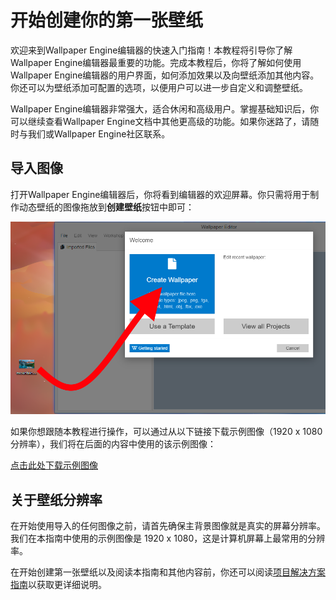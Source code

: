 # 开始创建你的第一张壁纸

欢迎来到Wallpaper Engine编辑器的快速入门指南！本教程将引导你了解Wallpaper Engine编辑器最重要的功能。完成本教程后，你将了解如何使用Wallpaper Engine编辑器的用户界面，如何添加效果以及向壁纸添加其他内容。你还可以为壁纸添加可配置的选项，以便用户可以进一步自定义和调整壁纸。

Wallpaper Engine编辑器非常强大，适合休闲和高级用户。掌握基础知识后，你可以继续查看Wallpaper Engine文档中其他更高级的功能。如果你迷路了，请随时与我们或Wallpaper Engine社区联系。

## 导入图像

打开Wallpaper Engine编辑器后，你将看到编辑器的欢迎屏幕。你只需将用于制作动态壁纸的图像拖放到**创建壁纸**按钮中即可：

![Square image compares to 16:9 aspect ratio](./new.png)

如果你想跟随本教程进行操作，可以通过从以下链接下载示例图像（1920 x 1080 分辨率），我们将在后面的内容中使用的该示例图像：

<a href="/wallpaper-engine-docs/img/tutorials/mountain.png" download="mountain.png">点击此处下载示例图像</a>

## 关于壁纸分辨率

在开始使用导入的任何图像之前，请首先确保主背景图像就是真实的屏幕分辨率。我们在本指南中使用的示例图像是 1920 x 1080，这是计算机屏幕上最常用的分辨率。

在开始创建第一张壁纸以及阅读本指南和其他内容前，你还可以阅读[项目解决方案指南](/wallpaper-engine-docs/scene/performance/resolution)以获取更详细说明。